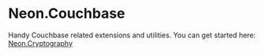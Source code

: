 ﻿Neon.Couchbase
==============

Handy Couchbase related extensions and utilities.  You can get started here: [Neon.Cryptography](https://doc.neonkube.com/Neon.Couchbase-Overview.htm)

